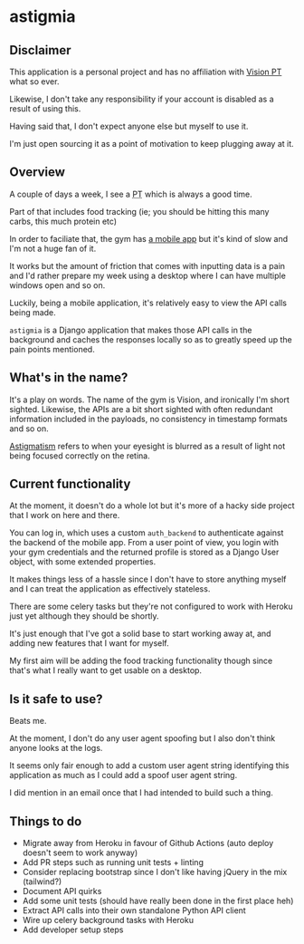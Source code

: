 # astigmia

## Disclaimer

This application is a personal project and has no affiliation with [Vision PT](https://www.visionpt.com.au) what so ever.

Likewise, I don't take any responsibility if your account is disabled as a result of using this.

Having said that, I don't expect anyone else but myself to use it.

I'm just open sourcing it as a point of motivation to keep plugging away at it.

## Overview

A couple of days a week, I see a <abbr title="Personal trainer">PT</abbr> which is always a good time.

Part of that includes food tracking (ie; you should be hitting this many carbs, this much protein etc)

In order to faciliate that, the gym has [a mobile app]() but it's kind of slow and I'm not a huge fan of it.

It works but the amount of friction that comes with inputting data is a pain and I'd rather prepare my week using a desktop where I can have multiple windows open and so on.

Luckily, being a mobile application, it's relatively easy to view the API calls being made.

`astigmia` is a Django application that makes those API calls in the background and caches the responses locally so as to greatly speed up the pain points mentioned.

## What's in the name?

It's a play on words. The name of the gym is Vision, and ironically I'm short sighted. Likewise, the APIs are a bit short sighted with often redundant information included in the payloads, no consistency in timestamp formats and so on.

[Astigmatism](https://en.wiktionary.org/wiki/astigmatism) refers to when your eyesight is blurred as a result of light not being focused correctly on the retina.

## Current functionality

At the moment, it doesn't do a whole lot but it's more of a hacky side project that I work on here and there.

You can log in, which uses a custom `auth_backend` to authenticate against the backend of the mobile app. From a user point of view, you login with your gym credentials and the returned profile is stored as a Django User object, with some extended properties.

It makes things less of a hassle since I don't have to store anything myself and I can treat the application as effectively stateless.

There are some celery tasks but they're not configured to work with Heroku just yet although they should be shortly.

It's just enough that I've got a solid base to start working away at, and adding new features that I want for myself.

My first aim will be adding the food tracking functionality though since that's what I really want to get usable on a desktop.

## Is it safe to use?

Beats me.

At the moment, I don't do any user agent spoofing but I also don't think anyone looks at the logs.

It seems only fair enough to add a custom user agent string identifying this application as much as I could add a spoof user agent string.

I did mention in an email once that I had intended to build such a thing.

## Things to do

* Migrate away from Heroku in favour of Github Actions (auto deploy doesn't seem to work anyway)
* Add PR steps such as running unit tests + linting
* Consider replacing bootstrap since I don't like having jQuery in the mix (tailwind?)
* Document API quirks
* Add some unit tests (should have really been done in the first place heh)
* Extract API calls into their own standalone Python API client
* Wire up celery background tasks with Heroku
* Add developer setup steps
